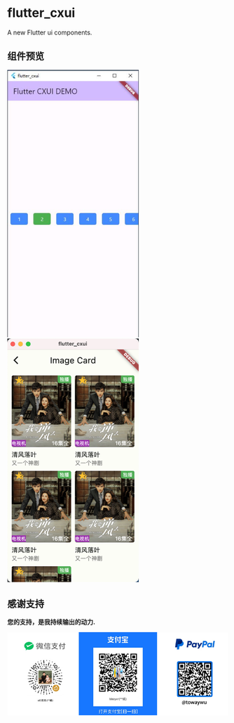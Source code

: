 # flutter_cxui

A new Flutter ui components.

## 组件预览

<!-- ![选择按钮列表](assets/static//select_button_list.jpg) -->
<img src="assets/static/select_button_list.jpg" alt="选择按钮列表" width="300"/>
<img src="assets/static/image_card.png" alt="图形卡片" width="300"/>

## 感谢支持

**您的支持，是我持续输出的动力.**

<!-- ![微信支持](assets/static/wechat.jpg) -->
<img src="assets/static/reward.jpg" alt="赞赏支持"  />
